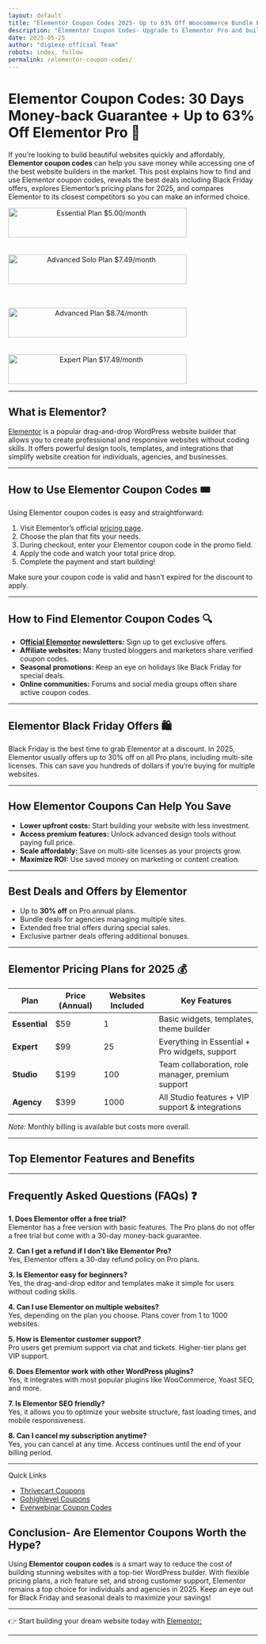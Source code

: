 ```yaml
---
layout: default
title: "Elementor Coupon Codes 2025- Up to 63% Off Woocommerce Bundle Plan + 30 Days Money-back"
description: "Elementor Coupon Codes- Upgrade to Elementor Pro and build faster, better websites. Try it today!"
date: 2025-05-25
author: "digiexe-official Team"
robots: index, follow
permalink: /elementor-coupon-codes/
---
```


# Elementor Coupon Codes: 30 Days Money-back Guarantee + Up to 63% Off Elementor Pro 💸

If you’re looking to build beautiful websites quickly and affordably, **Elementor coupon codes** can help you save money while accessing one of the best 
website builders in the market. This post explains how to find and use Elementor coupon codes, reveals the best deals including Black Friday offers, 
explores Elementor’s pricing plans for 2025, and compares Elementor to its closest competitors so you can make an informed choice.

<div style="display: flex; flex-direction: column; gap: 20px; max-width: 360px;">

  <a href="#" target="_blank" style="display: block; width: 100%; text-align: center;">
    <img src="https://img.shields.io/badge/Essential-%243.99%2Fmo%20(~%245.00%20USD)-brightgreen" alt="Essential Plan $5.00/month" style="width: 360px; height: 60px;"/>
  </a>
<p>
  <a href="#" target="_blank" style="display: block; width: 100%; text-align: center;">
    <img src="https://img.shields.io/badge/Advanced%20Solo-%245.99%2Fmo%20(~%247.49%20USD)-orange" alt="Advanced Solo Plan $7.49/month" style="width: 360px; height: 60px;"/>
  </a>
  </p>
<p>
  <a href="#" target="_blank" style="display: block; width: 100%; text-align: center;">
    <img src="https://img.shields.io/badge/Advanced-%246.99%2Fmo%20(~%248.74%20USD)-blue" alt="Advanced Plan $8.74/month" style="width: 360px; height: 60px;"/>
  </a>
  </p>

  <a href="#" target="_blank" style="display: block; width: 100%; text-align: center;">
    <img src="https://img.shields.io/badge/Expert-%2413.99%2Fmo%20(~%2417.49%20USD)-red" alt="Expert Plan $17.49/month" style="width: 360px; height: 60px;"/>
  </a>

</div>



---

## What is Elementor?

[Elementor](https://www.crowdmob.com/recommends/elementor/) is a popular drag-and-drop WordPress website builder that allows you to create professional and responsive websites without coding skills. 
It offers powerful design tools, templates, and integrations that simplify website creation for individuals, agencies, and businesses.

---

## How to Use Elementor Coupon Codes 🎟️

Using Elementor coupon codes is easy and straightforward:

1. Visit Elementor’s official [pricing page](https://www.crowdmob.com/recommends/elementor/).
2. Choose the plan that fits your needs.
3. During checkout, enter your Elementor coupon code in the promo field.
4. Apply the code and watch your total price drop.
5. Complete the payment and start building!

Make sure your coupon code is valid and hasn’t expired for the discount to apply.

---

## How to Find Elementor Coupon Codes 🔍

- **O[fficial Elementor](https://www.crowdmob.com/recommends/elementor/) newsletters:** Sign up to get exclusive offers.
- **Affiliate websites:** Many trusted bloggers and marketers share verified coupon codes.
- **Seasonal promotions:** Keep an eye on holidays like Black Friday for special deals.
- **Online communities:** Forums and social media groups often share active coupon codes.

---

## Elementor Black Friday Offers 🛍️

Black Friday is the best time to grab Elementor at a discount. In 2025, Elementor usually offers up to 30% off on all Pro plans, including multi-site licenses. 
This can save you hundreds of dollars if you’re buying for multiple websites.

---

## How Elementor Coupons Can Help You Save

- **Lower upfront costs:** Start building your website with less investment.
- **Access premium features:** Unlock advanced design tools without paying full price.
- **Scale affordably:** Save on multi-site licenses as your projects grow.
- **Maximize ROI:** Use saved money on marketing or content creation.

---

## Best Deals and Offers by Elementor

- Up to **30% off** on Pro annual plans.
- Bundle deals for agencies managing multiple sites.
- Extended free trial offers during special sales.
- Exclusive partner deals offering additional bonuses.

---

## Elementor Pricing Plans for 2025 💰

| Plan           | Price (Annual) | Websites Included | Key Features                                         |
|----------------|----------------|-------------------|-----------------------------------------------------|
| **Essential**  | $59            | 1                 | Basic widgets, templates, theme builder             |
| **Expert**     | $99            | 25                | Everything in Essential + Pro widgets, support      |
| **Studio**     | $199           | 100               | Team collaboration, role manager, premium support   |
| **Agency**     | $399           | 1000              | All Studio features + VIP support & integrations     |

*Note:* Monthly billing is available but costs more overall.

---

## Top Elementor Features and Benefits



---

## Frequently Asked Questions (FAQs) ❓

**1. Does Elementor offer a free trial?**  
Elementor has a free version with basic features. The Pro plans do not offer a free trial but come with a 30-day money-back guarantee.

**2. Can I get a refund if I don’t like Elementor Pro?**  
Yes, Elementor offers a 30-day refund policy on Pro plans.

**3. Is Elementor easy for beginners?**  
Yes, the drag-and-drop editor and templates make it simple for users without coding skills.

**4. Can I use Elementor on multiple websites?**  
Yes, depending on the plan you choose. Plans cover from 1 to 1000 websites.

**5. How is Elementor customer support?**  
Pro users get premium support via chat and tickets. Higher-tier plans get VIP support.

**6. Does Elementor work with other WordPress plugins?**  
Yes, it integrates with most popular plugins like WooCommerce, Yoast SEO, and more.

**7. Is Elementor SEO friendly?**  
Yes, it allows you to optimize your website structure, fast loading times, and mobile responsiveness.

**8. Can I cancel my subscription anytime?**  
Yes, you can cancel at any time. Access continues until the end of your billing period.

---

Quick Links

- [Thrivecart Coupons](https://digiexe-official.github.io/dg/thrivecart-coupon-codes/)
- [Gohighlevel Coupons](https://digiexe-official.github.io/dg/gohighlevel-coupon-codes/)
- [Everwebinar Coupon Codes](https://digiexe-official.github.io/dg/everwebinar-coupon-codes/)


## Conclusion- Are Elementor Coupons Worth the Hype?

Using **Elementor coupon codes** is a smart way to reduce the cost of building stunning websites with a top-tier WordPress builder. With flexible pricing plans, a rich feature set, and strong customer support, Elementor remains a top choice for individuals and agencies in 2025. Keep an eye out for Black Friday and seasonal deals to maximize your savings!

---

👉 Start building your dream website today with [Elementor:](https://elementor.com/pricing-plugin/)

---


